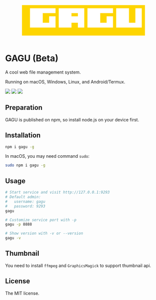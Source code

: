 <div style="display:flex; justify-content: center;">
  <svg width="396" height="98" viewBox="0 0 396 98" fill="none" xmlns="http://www.w3.org/2000/svg">
    <path d="M0 0H396V98H0V0Z" fill="#FED500"/>
    <path d="M118.286 10.3158V72.2105H159.429V56.7368H180V72.2105H200.571V10.3158H118.286Z" fill="white"/>
    <path d="M108 10.3158H25.7143V72.2105H108V36.1053H87.4286V56.7368H66.8571V25.7895H108V10.3158Z" fill="white"/>
    <path d="M293.143 10.3158H210.857V72.2105H293.143V36.1053H272.571V56.7368H252V25.7895H293.143V10.3158Z" fill="white"/>
    <path d="M303.429 10.3158H344.571V56.7368H365.143V10.3158H385.714V72.2105H303.429V10.3158Z" fill="white"/>
    <path d="M159.429 25.7895H180V36.1053H159.429V25.7895Z" fill="#FED500"/>
  </svg>
</div>

<br>

# GAGU (Beta)

A cool web file management system.

Running on macOS, Windows, Linux, and Android/Termux.

![](https://img.shields.io/badge/npm-v0.0.14-orange)
![](https://img.shields.io/badge/license-MIT-green)
![](https://img.shields.io/badge/package-655KB-success)

## Preparation

GAGU is published on npm, so install node.js on your device first.

## Installation

```sh
npm i gagu -g
```

In macOS, you may need command `sudo`:

```sh
sudo npm i gagu -g
```

## Usage

```sh
# Start service and visit http://127.0.0.1:9293
# Default admin:
#   username: gagu
#   password: 9293
gagu

# Customize service port with -p
gagu -p 8888

# Show version with -v or --version
gagu -v
```

## Thumbnail

You need to install `ffmpeg` and `GraphicsMagick` to support thumbnail api.

## License

The MIT license.

